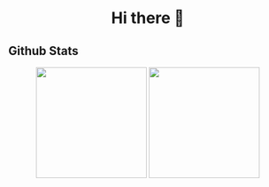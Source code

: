<h1 align=center> Hi there 👋 </h1>

## Github Stats
<div align="center">
<a href="github.com/TanaseDoru"><img height=200 src="https://github-readme-stats.vercel.app/api?username=TanaseDoru&show_icons=true&theme=tokyonight" /></a>
<a href="github.com/TanaseDoru"><img height=200 src="https://github-readme-stats.vercel.app/api/top-langs/?username=TanaseDoru&layout=compact&theme=tokyonight" /></a>
</div>
